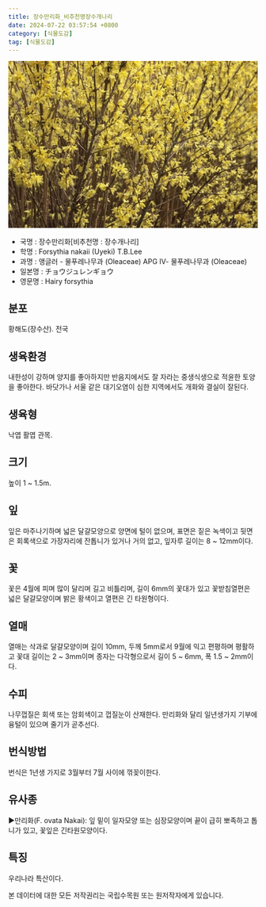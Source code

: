 ```yaml
---
title: 장수만리화_비추천명장수개나리
date: 2024-07-22 03:57:54 +0800
category: [식물도감]
tag: [식물도감]
---
```




![장수만리화[비추천명 : 장수개나리]](/assets/img/fileUpload/plants/basic/Oleaceae/Forsythia/9328/1_th2.JPG)
- 국명 : 장수만리화[비추천명 : 장수개나리]
- 학명 : Forsythia nakaii (Uyeki) T.B.Lee
- 과명 : 앵글러 - 물푸레나무과 (Oleaceae) APG Ⅳ- 물푸레나무과 (Oleaceae)
- 일본명 : チョウジュレンギョウ
- 영문명 : Hairy forsythia


## 분포
황해도(장수산). 전국
## 생육환경
내한성이 강하며 양지를 좋아하지만 반음지에서도 잘 자라는 중생식생으로 적윤한 토양을 좋아한다. 바닷가나 서울 같은 대기오염이 심한 지역에서도 개화와 결실이 잘된다.
## 생육형
낙엽 활엽 관목. 
## 크기
높이 1 ~ 1.5m.
## 잎
잎은 마주나기하며 넓은 달걀모양으로 양면에 털이 없으며, 표면은 짙은 녹색이고 뒷면은 회록색으로 가장자리에 잔톱니가 있거나 거의 없고, 잎자루 길이는 8 ~ 12mm이다.
## 꽃
꽃은 4월에 피며 많이 달리며 길고 비틀리며, 길이 6mm의 꽃대가 있고 꽃받침열편은 넓은 달걀모양이며 밝은 황색이고 열편은 긴 타원형이다.
## 열매
열매는 삭과로 달걀모양이며 길이 10mm, 두께 5mm로서 9월에 익고 편평하며 평활하고 꽃대 길이는 2 ~ 3mm이며 종자는 다각형으로서 길이 5 ~ 6mm, 폭 1.5 ~ 2mm이다.
## 수피
나무껍질은 회색 또는 암회색이고 껍질눈이 산재한다. 만리화와 달리 일년생가지 기부에 융털이 있으며 줄기가 곧추선다.
## 번식방법
번식은 1년생 가지로 3월부터 7월 사이에 꺾꽂이한다.
## 유사종
▶만리화(F. ovata Nakai): 잎 밑이 일자모양 또는 심장모양이며 끝이 급히 뽀족하고 톱니가 있고, 꽃잎은 긴타원모양이다.
## 특징
우리나라 특산이다.






본 데이터에 대한 모든 저작권리는 국립수목원 또는 원저작자에게 있습니다.
